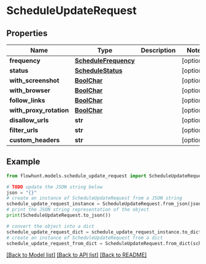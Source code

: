 # ScheduleUpdateRequest


## Properties

Name | Type | Description | Notes
------------ | ------------- | ------------- | -------------
**frequency** | [**ScheduleFrequency**](ScheduleFrequency.md) |  | [optional] 
**status** | [**ScheduleStatus**](ScheduleStatus.md) |  | [optional] 
**with_screenshot** | [**BoolChar**](BoolChar.md) |  | [optional] 
**with_browser** | [**BoolChar**](BoolChar.md) |  | [optional] 
**follow_links** | [**BoolChar**](BoolChar.md) |  | [optional] 
**with_proxy_rotation** | [**BoolChar**](BoolChar.md) |  | [optional] 
**disallow_urls** | **str** |  | [optional] 
**filter_urls** | **str** |  | [optional] 
**custom_headers** | **str** |  | [optional] 

## Example

```python
from flowhunt.models.schedule_update_request import ScheduleUpdateRequest

# TODO update the JSON string below
json = "{}"
# create an instance of ScheduleUpdateRequest from a JSON string
schedule_update_request_instance = ScheduleUpdateRequest.from_json(json)
# print the JSON string representation of the object
print(ScheduleUpdateRequest.to_json())

# convert the object into a dict
schedule_update_request_dict = schedule_update_request_instance.to_dict()
# create an instance of ScheduleUpdateRequest from a dict
schedule_update_request_from_dict = ScheduleUpdateRequest.from_dict(schedule_update_request_dict)
```
[[Back to Model list]](../README.md#documentation-for-models) [[Back to API list]](../README.md#documentation-for-api-endpoints) [[Back to README]](../README.md)


